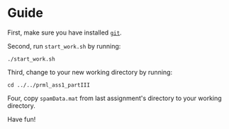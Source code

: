 # Guide

First, make sure you have installed [`git`](https://git-scm.com/book/en/v1/Getting-Started-Installing-Git).

Second, run `start_work.sh` by running:

`./start_work.sh`

Third, change to your new working directory by running:

`cd ../../prml_ass1_partIII`

Four, copy `spamData.mat` from last assignment's directory to your working directory.

Have fun!